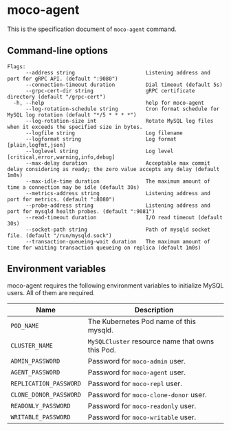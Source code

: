 # moco-agent

This is the specification document of `moco-agent` command.

## Command-line options

```
Flags:
      --address string                       Listening address and port for gRPC API. (default ":9080")
      --connection-timeout duration          Dial timeout (default 5s)
      --grpc-cert-dir string                 gRPC certificate directory (default "/grpc-cert")
  -h, --help                                 help for moco-agent
      --log-rotation-schedule string         Cron format schedule for MySQL log rotation (default "*/5 * * * *")
      --log-rotation-size int                Rotate MySQL log files when it exceeds the specified size in bytes.
      --logfile string                       Log filename
      --logformat string                     Log format [plain,logfmt,json]
      --loglevel string                      Log level [critical,error,warning,info,debug]
      --max-delay duration                   Acceptable max commit delay considering as ready; the zero value accepts any delay (default 1m0s)
      --max-idle-time duration               The maximum amount of time a connection may be idle (default 30s)
      --metrics-address string               Listening address and port for metrics. (default ":8080")
      --probe-address string                 Listening address and port for mysqld health probes. (default ":9081")
      --read-timeout duration                I/O read timeout (default 30s)
      --socket-path string                   Path of mysqld socket file. (default "/run/mysqld.sock")
      --transaction-queueing-wait duration   The maximum amount of time for waiting transaction queueing on replica (default 1m0s)
```

## Environment variables

moco-agent requires the following environment variables to initialize MySQL users.
All of them are required.

| Name                   | Description                                      |
| ---------------------- | ------------------------------------------------ |
| `POD_NAME`             | The Kubernetes Pod name of this mysqld.          |
| `CLUSTER_NAME`         | `MySQLCluster` resource name that owns this Pod. |
| `ADMIN_PASSWORD`       | Password for `moco-admin` user.                  |
| `AGENT_PASSWORD`       | Password for `moco-agent` user.                  |
| `REPLICATION_PASSWORD` | Password for `moco-repl` user.                   |
| `CLONE_DONOR_PASSWORD` | Password for `moco-clone-donor` user.            |
| `READONLY_PASSWORD`    | Password for `moco-readonly` user.               |
| `WRITABLE_PASSWORD`    | Password for `moco-writable` user.               |
